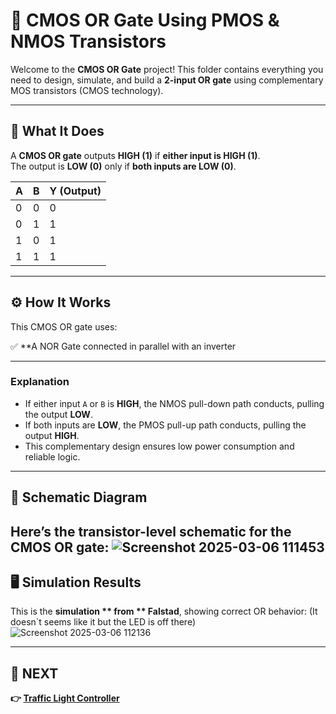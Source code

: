 # 🚪 CMOS OR Gate Using PMOS & NMOS Transistors

Welcome to the **CMOS OR Gate** project! This folder contains everything you need to design, simulate, and build a **2-input OR gate** using complementary MOS transistors (CMOS technology).

---

## 📝 What It Does

A **CMOS OR gate** outputs **HIGH (1)** if **either input is HIGH (1)**.  
The output is **LOW (0)** only if **both inputs are LOW (0)**.

| A | B | Y (Output) |
|--|--|--|
| 0 | 0 | 0 |
| 0 | 1 | 1 |
| 1 | 0 | 1 |
| 1 | 1 | 1 |

---

## ⚙️ How It Works

This CMOS OR gate uses:

✅ **A NOR Gate connected in parallel with an inverter 

---

### Explanation

- If either input `A` or `B` is **HIGH**, the NMOS pull-down path conducts, pulling the output **LOW**.
- If both inputs are **LOW**, the PMOS pull-up path conducts, pulling the output **HIGH**.
- This complementary design ensures low power consumption and reliable logic.

---

## 📐 Schematic Diagram

Here’s the transistor-level schematic for the CMOS OR gate:
![Screenshot 2025-03-06 111453](https://github.com/user-attachments/assets/3ecb7f44-35c8-4650-8f8c-3d88bc2145f0)
---



## 🖥️ Simulation Results

This is the **simulation ** from ** Falstad**, showing correct OR behavior: (It doesn`t seems like it but the LED is off there)
![Screenshot 2025-03-06 112136](https://github.com/user-attachments/assets/d050fe3b-9a1f-48d4-a9c4-16f0ec4eb1e8)


---



## 🔹 NEXT  
**👉 [Traffic Light Controller](../../HDL/Traffic_Light_Controller)**  

